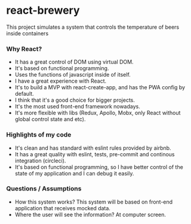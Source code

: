 # react-brewery
This project simulates a system that controls the temperature of beers inside containers

### Why React?
* It has a great control of DOM using virtual DOM.
* It's based on functional programming.
* Uses the functions of javascript inside of itself.
* I have a great experience with React.
* It's to build a MVP with react-create-app, and has the PWA config by default.
* I think that it's a good choice for bigger projects.
* It's the most used front-end framework nowadays.
* It's more flexible with libs (Redux, Apollo, Mobx, only React without global control state and etc).

### Highlights of my code
* It's clean and has standard with eslint rules provided by airbnb.
* It has a great quality with eslint, tests, pre-commit and continous integration (circleci).
* It's based on functional programming, so I have better control of the state of my application and I can debug it easily.

### Questions / Assumptions
* How this system works? This system will be based on front-end application that receives mocked data.
* Where the user will see the information? At computer screen.

